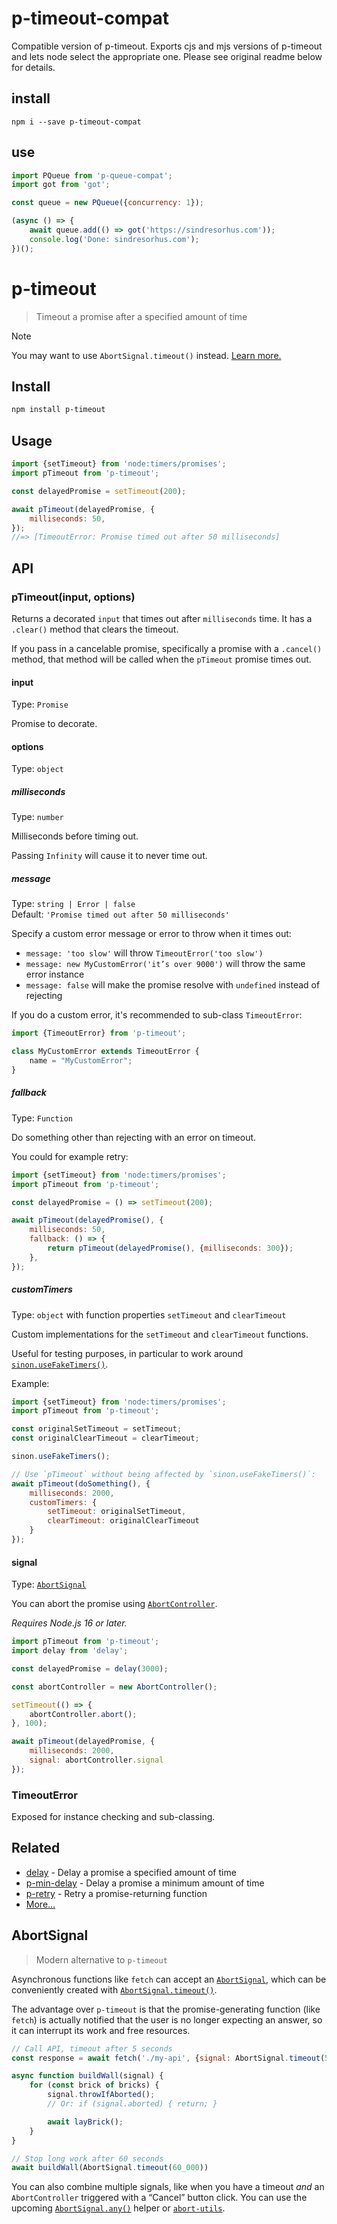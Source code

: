 # p-timeout-compat

Compatible version of p-timeout. Exports cjs and mjs versions of p-timeout and lets node select the appropriate one. Please see original readme below for details.

## install

`npm i --save p-timeout-compat`

## use

```js
import PQueue from 'p-queue-compat';
import got from 'got';

const queue = new PQueue({concurrency: 1});

(async () => {
	await queue.add(() => got('https://sindresorhus.com'));
	console.log('Done: sindresorhus.com');
})();
```
# p-timeout

> Timeout a promise after a specified amount of time

> [!NOTE]
> You may want to use `AbortSignal.timeout()` instead. [Learn more.](#abortsignal)

## Install

```sh
npm install p-timeout
```

## Usage

```js
import {setTimeout} from 'node:timers/promises';
import pTimeout from 'p-timeout';

const delayedPromise = setTimeout(200);

await pTimeout(delayedPromise, {
	milliseconds: 50,
});
//=> [TimeoutError: Promise timed out after 50 milliseconds]
```

## API

### pTimeout(input, options)

Returns a decorated `input` that times out after `milliseconds` time. It has a `.clear()` method that clears the timeout.

If you pass in a cancelable promise, specifically a promise with a `.cancel()` method, that method will be called when the `pTimeout` promise times out.

#### input

Type: `Promise`

Promise to decorate.

#### options

Type: `object`

##### milliseconds

Type: `number`

Milliseconds before timing out.

Passing `Infinity` will cause it to never time out.

##### message

Type: `string | Error | false`\
Default: `'Promise timed out after 50 milliseconds'`

Specify a custom error message or error to throw when it times out:

- `message: 'too slow'` will throw `TimeoutError('too slow')`
- `message: new MyCustomError('it’s over 9000')` will throw the same error instance
- `message: false` will make the promise resolve with `undefined` instead of rejecting

If you do a custom error, it's recommended to sub-class `TimeoutError`:

```js
import {TimeoutError} from 'p-timeout';

class MyCustomError extends TimeoutError {
	name = "MyCustomError";
}
```

##### fallback

Type: `Function`

Do something other than rejecting with an error on timeout.

You could for example retry:

```js
import {setTimeout} from 'node:timers/promises';
import pTimeout from 'p-timeout';

const delayedPromise = () => setTimeout(200);

await pTimeout(delayedPromise(), {
	milliseconds: 50,
	fallback: () => {
		return pTimeout(delayedPromise(), {milliseconds: 300});
	},
});
```

##### customTimers

Type: `object` with function properties `setTimeout` and `clearTimeout`

Custom implementations for the `setTimeout` and `clearTimeout` functions.

Useful for testing purposes, in particular to work around [`sinon.useFakeTimers()`](https://sinonjs.org/releases/latest/fake-timers/).

Example:

```js
import {setTimeout} from 'node:timers/promises';
import pTimeout from 'p-timeout';

const originalSetTimeout = setTimeout;
const originalClearTimeout = clearTimeout;

sinon.useFakeTimers();

// Use `pTimeout` without being affected by `sinon.useFakeTimers()`:
await pTimeout(doSomething(), {
	milliseconds: 2000,
	customTimers: {
		setTimeout: originalSetTimeout,
		clearTimeout: originalClearTimeout
	}
});
```

#### signal

Type: [`AbortSignal`](https://developer.mozilla.org/en-US/docs/Web/API/AbortSignal)

You can abort the promise using [`AbortController`](https://developer.mozilla.org/en-US/docs/Web/API/AbortController).

*Requires Node.js 16 or later.*

```js
import pTimeout from 'p-timeout';
import delay from 'delay';

const delayedPromise = delay(3000);

const abortController = new AbortController();

setTimeout(() => {
	abortController.abort();
}, 100);

await pTimeout(delayedPromise, {
	milliseconds: 2000,
	signal: abortController.signal
});
```

### TimeoutError

Exposed for instance checking and sub-classing.

## Related

- [delay](https://github.com/sindresorhus/delay) - Delay a promise a specified amount of time
- [p-min-delay](https://github.com/sindresorhus/p-min-delay) - Delay a promise a minimum amount of time
- [p-retry](https://github.com/sindresorhus/p-retry) - Retry a promise-returning function
- [More…](https://github.com/sindresorhus/promise-fun)

## AbortSignal

> Modern alternative to `p-timeout`

Asynchronous functions like `fetch` can accept an [`AbortSignal`](https://developer.mozilla.org/en-US/docs/Web/API/AbortSignal), which can be conveniently created with [`AbortSignal.timeout()`](https://developer.mozilla.org/en-US/docs/Web/API/AbortSignal/timeout_static).

The advantage over `p-timeout` is that the promise-generating function (like `fetch`) is actually notified that the user is no longer expecting an answer, so it can interrupt its work and free resources.

```js
// Call API, timeout after 5 seconds
const response = await fetch('./my-api', {signal: AbortSignal.timeout(5000)});
```

```js
async function buildWall(signal) {
	for (const brick of bricks) {
		signal.throwIfAborted();
		// Or: if (signal.aborted) { return; }

		await layBrick();
	}
}

// Stop long work after 60 seconds
await buildWall(AbortSignal.timeout(60_000))
```

You can also combine multiple signals, like when you have a timeout *and* an `AbortController` triggered with a “Cancel” button click. You can use the upcoming [`AbortSignal.any()`](https://developer.mozilla.org/en-US/docs/Web/API/AbortSignal/any_static) helper or [`abort-utils`](https://github.com/fregante/abort-utils/blob/main/source/merge-signals.md).
